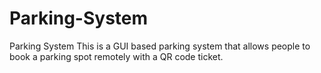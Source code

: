 # Parking-System
Parking System
This is a GUI based parking system that allows people to book a parking spot remotely with a QR code ticket.
